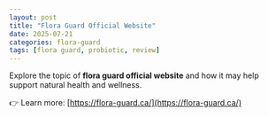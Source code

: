 ```yaml
---
layout: post
title: "Flora Guard Official Website"
date: 2025-07-21
categories: flora-guard
tags: [flora guard, probiotic, review]
---
```


Explore the topic of **flora guard official website** and how it may help support natural health and wellness.

👉 Learn more: [https://flora-guard.ca/](https://flora-guard.ca/)
